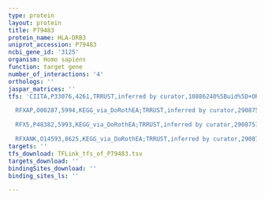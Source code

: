 ```yaml
---
type: protein
layout: protein
title: P79483
protein_name: HLA-DRB3
uniprot_accession: P79483
ncbi_gene_id: '3125'
organism: Homo sapiens
function: target gene
number_of_interactions: '4'
orthologs: ''
jaspar_matrices: ''
tfs: 'CIITA,P33076,4261,TRRUST,inferred by curator,10886240%5Buid%5D+OR+29087512%5Buid%5D,Yes

  RFXAP,O00287,5994,KEGG_via_DoRothEA;TRRUST,inferred by curator,29087512%5Buid%5D+OR+11258423%5Buid%5D+OR+27899662%5Buid%5D,Yes

  RFX5,P48382,5993,KEGG_via_DoRothEA;TRRUST,inferred by curator,29087512%5Buid%5D+OR+11258423%5Buid%5D+OR+27899662%5Buid%5D,Yes

  RFXANK,O14593,8625,KEGG_via_DoRothEA;TRRUST,inferred by curator,29087512%5Buid%5D+OR+11258423%5Buid%5D+OR+27899662%5Buid%5D,Yes'
targets: ''
tfs_download: TFLink_tfs_of_P79483.tsv
targets_download: ''
bindingSites_download: ''
binding_sites_ls: ''

---
```

